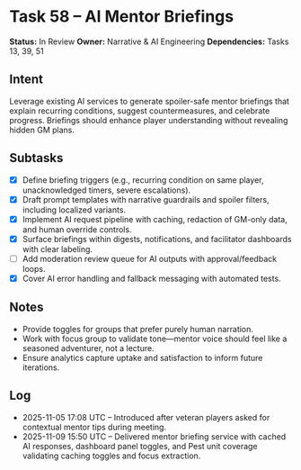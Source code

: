 # Task 58 – AI Mentor Briefings

**Status:** In Review
**Owner:** Narrative & AI Engineering
**Dependencies:** Tasks 13, 39, 51

## Intent
Leverage existing AI services to generate spoiler-safe mentor briefings that explain recurring conditions, suggest countermeasures, and celebrate progress. Briefings should enhance player understanding without revealing hidden GM plans.

## Subtasks
- [x] Define briefing triggers (e.g., recurring condition on same player, unacknowledged timers, severe escalations).
- [x] Draft prompt templates with narrative guardrails and spoiler filters, including localized variants.
- [x] Implement AI request pipeline with caching, redaction of GM-only data, and human override controls.
- [x] Surface briefings within digests, notifications, and facilitator dashboards with clear labeling.
- [ ] Add moderation review queue for AI outputs with approval/feedback loops.
- [x] Cover AI error handling and fallback messaging with automated tests.

## Notes
- Provide toggles for groups that prefer purely human narration.
- Work with focus group to validate tone—mentor voice should feel like a seasoned adventurer, not a lecture.
- Ensure analytics capture uptake and satisfaction to inform future iterations.

## Log
- 2025-11-05 17:08 UTC – Introduced after veteran players asked for contextual mentor tips during meeting.
- 2025-11-09 15:50 UTC – Delivered mentor briefing service with cached AI responses, dashboard panel toggles, and Pest unit coverage validating caching toggles and focus extraction.
